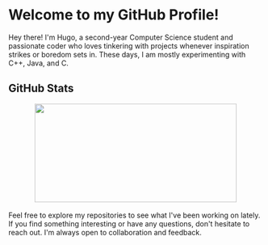 # Welcome to my GitHub Profile!

Hey there! I'm Hugo, a second-year Computer Science student and passionate coder who loves tinkering with projects whenever inspiration strikes or boredom sets in. These days, I am mostly experimenting with C++, Java, and C.

## GitHub Stats

<div align="center">
  <img src="https://github-readme-stats.vercel.app/api/top-langs/?username=hugo-russeil&layout=compact&theme=dark" width="400" height="195">
</div>
<br/>
Feel free to explore my repositories to see what I've been working on lately. If you find something interesting or have any questions, don't hesitate to reach out. I'm always open to collaboration and feedback.
